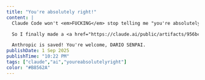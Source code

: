 ```yaml
---
title: "You're absolutely right!"
content: |
  Claude Code won't <em>FUCKING</em> stop telling me "you're absolutely right!", despite <a href="https://github.com/emily-flambe/SuperClaude/blob/main/SuperClaude/Core/PRINCIPLES.md#2-no-flattery-or-agreement-phrases" target="_blank">specific guidelines in my Claude system config</a>, an explicit instruction included in the initial prompt when I start `claude` (via my `claudia` alias), and <a href="https://github.com/emily-flambe/web-app-starter-pack/blob/main/.project/guidelines/core/ai-behavior.md#2-no-flattery-or-agreement-phrases" target="_blank">steering guides</a> in all of my projects clearly forbidding flattering language.

  So I finally made a <a href="https://claude.ai/public/artifacts/956bcab7-6c40-4963-a9ef-2f378638bc8e" target="_blank">Claude hook that tells it to STFU and try again if that happens.</a>

  Anthropic is saved! You're welcome, DARIO SENPAI.
publishDate: 1 Sep 2025
publishTime: "10:22 PM"
tags: ["claude","ai","youreabsolutelyright"]
color: "#B8562A"
---
```


